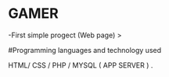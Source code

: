 # GAMER

-First simple progect (Web page) >

#Programming languages and technology used

HTML/ CSS / PHP / MYSQL ( APP SERVER ) .
